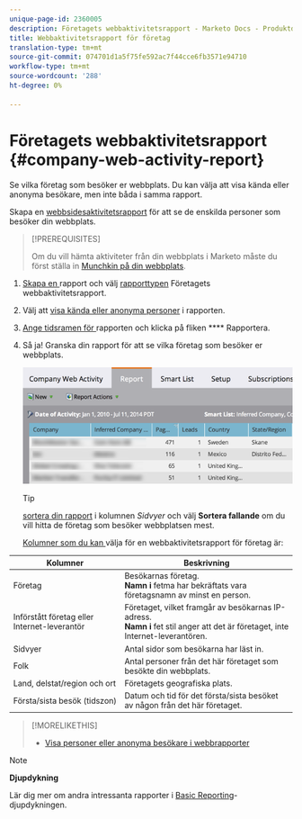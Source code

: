 ```yaml
---
unique-page-id: 2360005
description: Företagets webbaktivitetsrapport - Marketo Docs - Produktdokumentation
title: Webbaktivitetsrapport för företag
translation-type: tm+mt
source-git-commit: 074701d1a5f75fe592ac7f44cce6fb3571e94710
workflow-type: tm+mt
source-wordcount: '288'
ht-degree: 0%

---
```



# Företagets webbaktivitetsrapport {#company-web-activity-report}

Se vilka företag som besöker er webbplats. Du kan välja att visa kända eller anonyma besökare, men inte båda i samma rapport.

Skapa en [webbsidesaktivitetsrapport](web-page-activity-report.md) för att se de enskilda personer som besöker din webbplats.

>[!PREREQUISITES]
>
>Om du vill hämta aktiviteter från din webbplats i Marketo måste du först ställa in [Munchkin på din webbplats](../../../../product-docs/administration/additional-integrations/add-munchkin-tracking-code-to-your-website.md).

1. [Skapa en ](../../../../product-docs/reporting/basic-reporting/creating-reports/create-a-report-in-a-program.md) rapport och välj   [rapporttypen](report-type-overview.md) Företagets webbaktivitetsrapport.
1. Välj att [visa kända eller anonyma personer](https://docs.marketo.com/display/DOCS/Display+Known+or+Anonymous+People+in+Web+Reports) i rapporten.
1. [Ange tidsramen för ](../../../../product-docs/reporting/basic-reporting/editing-reports/change-a-report-time-frame.md) rapporten och klicka på fliken  **** Rapportera.
1. Så ja! Granska din rapport för att se vilka företag som besöker er webbplats.

   ![](assets/image2014-9-16-11-3a0-3a24.png)

   >[!TIP]
   >
   >[sortera din rapport](../../../../product-docs/reporting/basic-reporting/editing-reports/sort-report-on-columns.md) i kolumnen *Sidvyer* och välj **Sortera fallande** om du vill hitta de företag som besöker webbplatsen mest.

   [Kolumner som du kan ](../../../../product-docs/reporting/basic-reporting/editing-reports/select-report-columns.md) välja för en webbaktivitetsrapport för företag är:

<table> 
 <thead> 
  <tr> 
   <th>Kolumner</th> 
   <th>Beskrivning</th> 
  </tr> 
 </thead> 
 <tbody> 
  <tr> 
   <td>Företag</td> 
   <td>Besökarnas företag.<br> <strong>Namn i </strong> fetma har bekräftats vara företagsnamn av minst en person.</td> 
  </tr> 
  <tr> 
   <td>Införstått företag eller Internet-leverantör</td> 
   <td>Företaget, vilket framgår av besökarnas IP-adress. <br> <strong>Namn i </strong> fet stil anger att det är företaget, inte Internet-leverantören. </td> 
  </tr> 
  <tr> 
   <td>Sidvyer</td> 
   <td>Antal sidor som besökarna har läst in.</td> 
  </tr> 
  <tr> 
   <td>Folk</td> 
   <td>Antal personer från det här företaget som besökte din webbplats.</td> 
  </tr> 
  <tr> 
   <td>Land, delstat/region och ort</td> 
   <td>Företagets geografiska plats.</td> 
  </tr> 
  <tr> 
   <td>Första/sista besök (tidszon)</td> 
   <td>Datum och tid för det första/sista besöket av någon från det här företaget.</td> 
  </tr> 
 </tbody> 
</table>

>[!MORELIKETHIS]
>
>* [Visa personer eller anonyma besökare i webbrapporter](../../../../product-docs/reporting/basic-reporting/report-activity/display-people-or-anonymous-visitors-in-web-reports.md)


>[!NOTE]
>
>**Djupdykning**
>
>Lär dig mer om andra intressanta rapporter i [Basic Reporting](http://docs.marketo.com/display/docs/basic+reporting)-djupdykningen.
